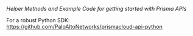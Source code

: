 *Helper Methods and Example Code for getting started with Prisma APIs*

For a robust Python SDK: https://github.com/PaloAltoNetworks/prismacloud-api-python
